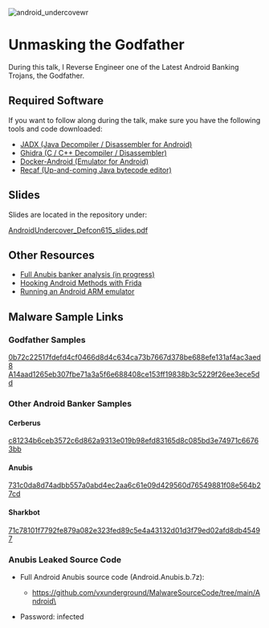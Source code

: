 
![android_undercovewr](https://user-images.githubusercontent.com/123765654/234373954-eecb21ac-30d4-4d22-bc55-43944117e332.jpg)


# Unmasking the Godfather
During this talk, I Reverse Engineer one of the Latest Android Banking Trojans, the Godfather.

## Required Software
If you want to follow along during the talk, make sure you have the following tools and code downloaded:

- [JADX (Java Decompiler / Disassembler for Android)](https://github.com/skylot/jadx)
- [Ghidra (C / C++ Decompiler / Disassembler)](https://ghidra-sre.org/)
- [Docker-Android (Emulator for Android)](https://github.com/budtmo/docker-android)
- [Recaf (Up-and-coming Java bytecode editor)](https://github.com/Col-E/Recaf)




## Slides

Slides are located in the repository under:

[AndroidUndercover_Defcon615_slides.pdf](https://github.com/LaurieWired/AndroidNativeObfuscation_defcon615/blob/main/AndroidUndercover_Defcon615_slides.pdf)

## Other Resources

- [Full Anubis banker analysis (in progress)](https://www.youtube.com/watch?v=Vs9Z3NDnVT8)
- [Hooking Android Methods with Frida](https://www.youtube.com/watch?v=RJXsvAjZl9U)
- [Running an Android ARM emulator](https://www.youtube.com/watch?v=fTT5hxiMv6I)

## Malware Sample Links

### Godfather Samples
[0b72c22517fdefd4cf0466d8d4c634ca73b7667d378be688efe131af4ac3aed8](https://bazaar.abuse.ch/sample/0b72c22517fdefd4cf0466d8d4c634ca73b7667d378be688efe131af4ac3aed8/)
[A14aad1265eb307fbe71a3a5f6e688408ce153ff19838b3c5229f26ee3ece5dd](https://bazaar.abuse.ch/sample/a14aad1265eb307fbe71a3a5f6e688408ce153ff19838b3c5229f26ee3ece5dd/)

### Other Android Banker Samples
#### Cerberus
[c81234b6ceb3572c6d862a9313e019b98efd83165d8c085bd3e74971c66763bb](https://bazaar.abuse.ch/sample/c81234b6ceb3572c6d862a9313e019b98efd83165d8c085bd3e74971c66763bb/)

#### Anubis
[731c0da8d74adbb557a0abd4ec2aa6c61e09d429560d76549881f08e564b27cd](https://bazaar.abuse.ch/sample/731c0da8d74adbb557a0abd4ec2aa6c61e09d429560d76549881f08e564b27cd/)

#### Sharkbot
[71c78101f7792fe879a082e323fed89c5e4a43132d01d3f79ed02afd8db45497](https://bazaar.abuse.ch/sample/71c78101f7792fe879a082e323fed89c5e4a43132d01d3f79ed02afd8db45497/)

### Anubis Leaked Source Code
- Full Android Anubis source code (Android.Anubis.b.7z): 

  - https://github.com/vxunderground/MalwareSourceCode/tree/main/Android\

- Password: infected

